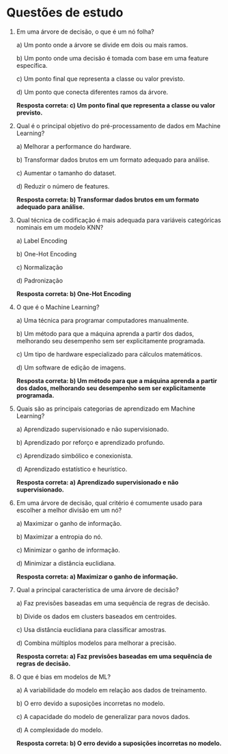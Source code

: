 # Questões de estudo

1. Em uma árvore de decisão, o que é um nó folha?

    a) Um ponto onde a árvore se divide em dois ou mais ramos.

    b) Um ponto onde uma decisão é tomada com base em uma feature específica.

    c) Um ponto final que representa a classe ou valor previsto.

    d) Um ponto que conecta diferentes ramos da árvore.

    **Resposta correta: c) Um ponto final que representa a classe ou valor previsto.**

2. Qual é o principal objetivo do pré-processamento de dados em Machine Learning?

    a) Melhorar a performance do hardware.

    b) Transformar dados brutos em um formato adequado para análise.

    c) Aumentar o tamanho do dataset.

    d) Reduzir o número de features.

    **Resposta correta: b) Transformar dados brutos em um formato adequado para análise.**

3. Qual técnica de codificação é mais adequada para variáveis categóricas nominais em um modelo KNN?

    a) Label Encoding

    b) One-Hot Encoding

    c) Normalização

    d) Padronização

    **Resposta correta: b) One-Hot Encoding**

4. O que é o Machine Learning?

    a) Uma técnica para programar computadores manualmente.

    b) Um método para que a máquina aprenda a partir dos dados, melhorando seu desempenho sem ser explicitamente programada.

    c) Um tipo de hardware especializado para cálculos matemáticos.

    d) Um software de edição de imagens.

    **Resposta correta: b) Um método para que a máquina aprenda a partir dos dados, melhorando seu desempenho sem ser explicitamente programada.**

5. Quais são as principais categorias de aprendizado em Machine Learning?

    a) Aprendizado supervisionado e não supervisionado.

    b) Aprendizado por reforço e aprendizado profundo.

    c) Aprendizado simbólico e conexionista.

    d) Aprendizado estatístico e heurístico.

    **Resposta correta: a) Aprendizado supervisionado e não supervisionado.**

6. Em uma árvore de decisão, qual critério é comumente usado para escolher a melhor divisão em um nó?

    a) Maximizar o ganho de informação.

    b) Maximizar a entropia do nó.

    c) Minimizar o ganho de informação.

    d) Minimizar a distância euclidiana.

    **Resposta correta: a) Maximizar o ganho de informação.**

7. Qual a principal característica de uma árvore de decisão?

    a) Faz previsões baseadas em uma sequência de regras de decisão.

    b) Divide os dados em clusters baseados em centroides.

    c) Usa distância euclidiana para classificar amostras.

    d) Combina múltiplos modelos para melhorar a precisão.

    **Resposta correta: a) Faz previsões baseadas em uma sequência de regras de decisão.**

8. O que é bias em modelos de ML?

    a) A variabilidade do modelo em relação aos dados de treinamento.

    b) O erro devido a suposições incorretas no modelo.

    c) A capacidade do modelo de generalizar para novos dados.

    d) A complexidade do modelo.

    **Resposta correta: b) O erro devido a suposições incorretas no modelo.**